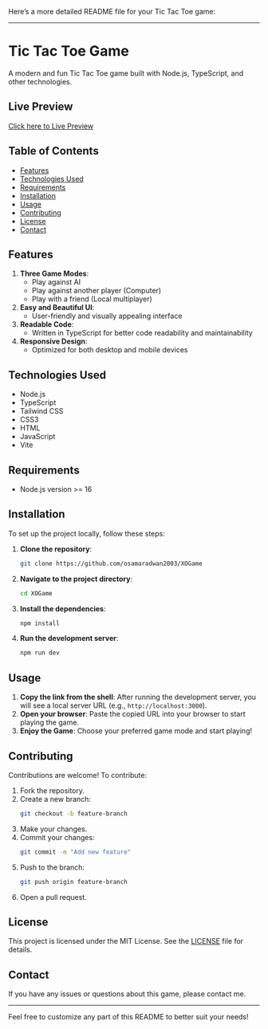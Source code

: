 Here’s a more detailed README file for your Tic Tac Toe game:

---

# Tic Tac Toe Game

A modern and fun Tic Tac Toe game built with Node.js, TypeScript, and other technologies.

## Live Preview

[Click here to Live Preview](https://xo-ai.netlify.app/)

## Table of Contents

- [Features](#features)
- [Technologies Used](#technologies-used)
- [Requirements](#requirements)
- [Installation](#installation)
- [Usage](#usage)
- [Contributing](#contributing)
- [License](#license)
- [Contact](#contact)

## Features

1. **Three Game Modes**:
   - Play against AI
   - Play against another player (Computer)
   - Play with a friend (Local multiplayer)
2. **Easy and Beautiful UI**:
   - User-friendly and visually appealing interface
3. **Readable Code**:
   - Written in TypeScript for better code readability and maintainability
4. **Responsive Design**:
   - Optimized for both desktop and mobile devices

## Technologies Used

- Node.js
- TypeScript
- Tailwind CSS
- CSS3
- HTML
- JavaScript
- Vite

## Requirements

- Node.js version >= 16

## Installation

To set up the project locally, follow these steps:

1. **Clone the repository**:
   ```sh
   git clone https://github.com/osamaradwan2003/XOGame
   ```
2. **Navigate to the project directory**:
   ```sh
   cd XOGame
   ```
3. **Install the dependencies**:
   ```sh
   npm install
   ```
4. **Run the development server**:
   ```sh
   npm run dev
   ```

## Usage

1. **Copy the link from the shell**: After running the development server, you will see a local server URL (e.g., `http://localhost:3000`).
2. **Open your browser**: Paste the copied URL into your browser to start playing the game.
3. **Enjoy the Game**: Choose your preferred game mode and start playing!

## Contributing

Contributions are welcome! To contribute:

1. Fork the repository.
2. Create a new branch:
   ```sh
   git checkout -b feature-branch
   ```
3. Make your changes.
4. Commit your changes:
   ```sh
   git commit -m "Add new feature"
   ```
5. Push to the branch:
   ```sh
   git push origin feature-branch
   ```
6. Open a pull request.

## License

This project is licensed under the MIT License. See the [LICENSE](LICENSE) file for details.

## Contact

If you have any issues or questions about this game, please contact me.

---

Feel free to customize any part of this README to better suit your needs!
